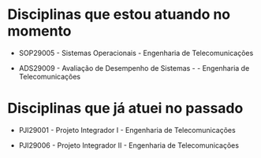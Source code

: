 # Disciplinas que estou atuando no momento

+ SOP29005 - Sistemas Operacionais - Engenharia de Telecomunicações

+ ADS29009 - Avaliação de Desempenho de Sistemas - - Engenharia de Telecomunicações

# Disciplinas que já atuei no passado

+ PJI29001 - Projeto Integrador I - Engenharia de Telecomunicações

+ PJI29006 - Projeto Integrador II - Engenharia de Telecomunicações
